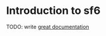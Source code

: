 # Introduction to sf6

TODO: write [great documentation](http://jacobian.org/writing/what-to-write/)
